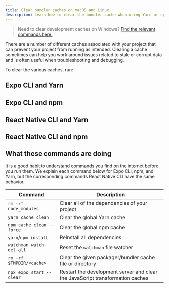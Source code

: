 ```yaml
---
title: Clear bundler caches on macOS and Linux
description: Learn how to clear the bundler cache when using Yarn or npm with Expo CLI or React Native CLI on macOS and Linux.
---
```


> Need to clear development caches on Windows? [Find the relevant commands here.](/troubleshooting/clear-cache-windows/)

There are a number of different caches associated with your project that can prevent your project from running as intended. Clearing a cache sometimes can help you work around issues related to stale or corrupt data and is often useful when troubleshooting and debugging.

To clear the various caches, run:

## Expo CLI and Yarn

## Expo CLI and npm

## React Native CLI and Yarn

## React Native CLI and npm

## What these commands are doing

It is a good habit to understand commands you find on the internet before you run them. We explain each command below for Expo CLI, npm, and Yarn, but the corresponding commands React Native CLI have the same behavior.

| Command                   | Description                                                                   |
| ------------------------- | ----------------------------------------------------------------------------- |
| `rm -rf node_modules`     | Clear all of the dependencies of your project                                 |
| `yarn cache clean`        | Clear the global Yarn cache                                                   |
| `npm cache clean --force` | Clear the global npm cache                                                    |
| `yarn`/`npm install`      | Reinstall all dependencies                                                    |
| `watchman watch-del-all`  | Reset the `watchman` file watcher                                             |
| `rm -rf $TMPDIR/<cache>`  | Clear the given packager/bundler cache file or directory                      |
| `npx expo start --clear`  | Restart the development server and clear the JavaScript transformation caches |